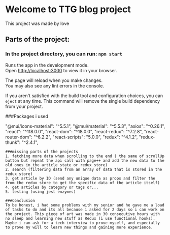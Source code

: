 # Welcome to TTG blog project

This project was made by love 

## Parts of the project:



### In the project directory, you can run: `npm start`

Runs the app in the development mode.\
Open [http://localhost:3000](http://localhost:3000) to view it in your browser.

The page will reload when you make changes.\
You may also see any lint errors in the console.

If you aren't satisfied with the build tool and configuration choices, you can `eject` at any time. This command will remove the single build dependency from your project.

###Packages i used

"@mui/icons-material": "^5.5.1",
    "@mui/material": "^5.5.3",
    "axios": "^0.26.1", 
    "react": "^118.0.0",
    "react-dom": "^18.0.0",
    "react-redux": "^7.2.8",
    "react-router-dom": "^6.2.2",
    "react-scripts": "5.0.0",
    "redux": "^4.1.2",
    "redux-thunk": "^2.4.1",
    
    ###missing parts of the projects
    1. fetching more data when scrolling to the end ( the same of scrollUp button but repeat the api call with page++ and add the new data to the old ones in the article state or redux store)
    2. search (filtering data from an array of data that is stored in the redux store)
    3. get article by ID (send any unique data as props and filter the from the redux store to get the specific data of the article itself)
    4. get articles by category or tags or...
    5. testing (using jest enzymes)
    
    ###Conclusion
    To be honest, i had some problems with my senior and he gave me a load of tasks to do and its all because i asked for 2 days so i can work on the project. This piece of art was made in 30 consecutive hours with no sleep and learning new stuff as Redux (i use functional hooks).
    Maybe i can ask for a tech interview to prove myself, and especially to prove my will to learn new things and gaining more experience.
